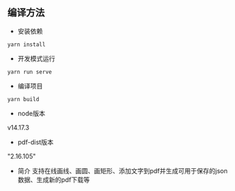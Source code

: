 <!--
 * @Author: Robin LEI
 * @Date: 2025-04-03 10:29:36
 * @LastEditTime: 2025-04-15 16:33:58
 * @FilePath: \lg-wms-admind:\自己搭建\vue\customize-pdf\README.md
-->
## 编译方法
- 安装依赖
```
yarn install
```

- 开发模式运行
```
yarn run serve
```

- 编译项目
```
yarn build
```
- node版本

v14.17.3

- pdf-dist版本

"2.16.105"

- 简介
支持在线画线、画圆、画矩形、添加文字到pdf并生成可用于保存的json数据、生成新的pdf下载等

